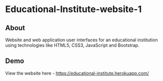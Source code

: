 # Educational-Institute-website-1

## About
Website and web application user interfaces for an educational institution using technologies like HTML5, CSS3, JavaScript and Bootstrap.

## Demo

View the website here - https://educational-institute.herokuapp.com/



